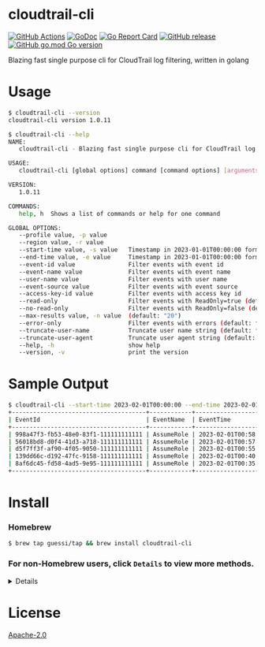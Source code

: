 # cloudtrail-cli

[![GitHub Actions](https://github.com/guessi/cloudtrail-cli/actions/workflows/go.yml/badge.svg?branch=master)](https://github.com/guessi/cloudtrail-cli/actions/workflows/go.yml)
[![GoDoc](https://godoc.org/github.com/guessi/cloudtrail-cli?status.svg)](https://godoc.org/github.com/guessi/cloudtrail-cli)
[![Go Report Card](https://goreportcard.com/badge/github.com/guessi/cloudtrail-cli)](https://goreportcard.com/report/github.com/guessi/cloudtrail-cli)
[![GitHub release](https://img.shields.io/github/release/guessi/cloudtrail-cli.svg)](https://github.com/guessi/cloudtrail-cli/releases/latest)
[![GitHub go.mod Go version](https://img.shields.io/github/go-mod/go-version/guessi/cloudtrail-cli)](https://github.com/guessi/cloudtrail-cli/blob/master/go.mod)

Blazing fast single purpose cli for CloudTrail log filtering, written in golang

# Usage

```bash
$ cloudtrail-cli --version
cloudtrail-cli version 1.0.11
```

```bash
$ cloudtrail-cli --help
NAME:
   cloudtrail-cli - Blazing fast single purpose cli for CloudTrail log filtering

USAGE:
   cloudtrail-cli [global options] command [command options] [arguments...]

VERSION:
   1.0.11

COMMANDS:
   help, h  Shows a list of commands or help for one command

GLOBAL OPTIONS:
   --profile value, -p value
   --region value, -r value
   --start-time value, -s value   Timestamp in 2023-01-01T00:00:00 format (UTC)
   --end-time value, -e value     Timestamp in 2023-01-01T00:00:00 format (UTC)
   --event-id value               Filter events with event id
   --event-name value             Filter events with event name
   --user-name value              Filter events with user name
   --event-source value           Filter events with event source
   --access-key-id value          Filter events with access key id
   --read-only                    Filter events with ReadOnly=true (default: false)
   --no-read-only                 Filter events with ReadOnly=false (default: false)
   --max-results value, -n value  (default: "20")
   --error-only                   Filter events with errors (default: false)
   --truncate-user-name           Truncate user name string (default: false)
   --truncate-user-agent          Truncate user agent string (default: false)
   --help, -h                     show help
   --version, -v                  print the version
```

# Sample Output

```bash
$ cloudtrail-cli --start-time 2023-02-01T00:00:00 --end-time 2023-02-01T01:00:00 --event-name AssumeRole --max-results 5 --region us-east-1 --read-only
+--------------------------------------+------------+----------------------+----------+-------------------+-------------------------------+-------------------------------+-------------+-----------+----------+
| EventId                              | EventName  | EventTime            | Username | EventSource       | UserAgent                     | SourceIPAddress               | AccessKeyId | ErrorCode | ReadOnly |
+--------------------------------------+------------+----------------------+----------+-------------------+-------------------------------+-------------------------------+-------------+-----------+----------+
| 998a47f3-fb53-48e0-83f1-111111111111 | AssumeRole | 2023-02-01T00:58:28Z | -        | sts.amazonaws.com | eks.amazonaws.com             | eks.amazonaws.com             |             |           | true     |
| 56018bd8-d0f4-41d3-a718-111111111111 | AssumeRole | 2023-02-01T00:57:51Z | -        | sts.amazonaws.com | internetmonitor.amazonaws.com | internetmonitor.amazonaws.com |             |           | true     |
| d5f7ff3f-af90-4f05-9050-111111111111 | AssumeRole | 2023-02-01T00:55:22Z | -        | sts.amazonaws.com | ssm.amazonaws.com             | ssm.amazonaws.com             |             |           | true     |
| 139dd66c-d192-47fc-9158-111111111111 | AssumeRole | 2023-02-01T00:40:38Z | -        | sts.amazonaws.com | lambda.amazonaws.com          | lambda.amazonaws.com          |             |           | true     |
| 8af6dc45-fd58-4ad5-9e95-111111111111 | AssumeRole | 2023-02-01T00:35:06Z | -        | sts.amazonaws.com | lambda.amazonaws.com          | lambda.amazonaws.com          |             |           | true     |
+--------------------------------------+------------+----------------------+----------+-------------------+-------------------------------+-------------------------------+-------------+-----------+----------+
```

# Install

### Homebrew

```bash
$ brew tap guessi/tap && brew install cloudtrail-cli
```

### For non-Homebrew users, click `Details` to view more methods.

<details>

### For Linux users

```bash
$ curl -fsSL https://github.com/guessi/cloudtrail-cli/releases/latest/download/cloudtrail-cli-Linux-$(uname -m).tar.gz -o - | tar zxvf -
$ mv ./cloudtrail-cli /usr/local/bin/cloudtrail-cli
```

### For macOS users

```bash
$ curl -fsSL https://github.com/guessi/cloudtrail-cli/releases/latest/download/cloudtrail-cli-Darwin-$(uname -m).tar.gz -o - | tar zxvf -
$ mv ./cloudtrail-cli /usr/local/bin/cloudtrail-cli
```

### For Windows users

```powershell
PS> $SRC = 'https://github.com/guessi/cloudtrail-cli/releases/latest/download/cloudtrail-cli-Windows-x86_64.tar.gz'
PS> $DST = 'C:\Temp\cloudtrail-cli-Windows-x86_64.tar.gz'
PS> Invoke-RestMethod -Uri $SRC -OutFile $DST
```
</details>

# License

[Apache-2.0](LICENSE)
